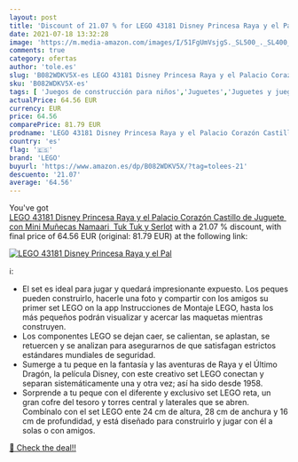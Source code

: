```yaml
---
layout: post
title: 'Discount of 21.07 % for LEGO 43181 Disney Princesa Raya y el Pal'
date: 2021-07-18 13:32:28
image: 'https://m.media-amazon.com/images/I/51FgUmVsjgS._SL500_._SL400_.jpg'
comments: true
category: ofertas
author: 'tole.es'
slug: 'B082WDKV5X-es LEGO 43181 Disney Princesa Raya y el Palacio Corazón...'
sku: 'B082WDKV5X-es'
tags: [ 'Juegos de construcción para niños','Juguetes','Juguetes y juegos','lego', ]
actualPrice: 64.56 EUR
currency: EUR
price: 64.56
comparePrice: 81.79 EUR
prodname: 'LEGO 43181 Disney Princesa Raya y el Palacio Corazón Castillo de Juguete con Mini Muñecas Namaari  Tuk Tuk y Serlot'
country: 'es'
flag: '🇪🇸'
brand: 'LEGO'
buyurl: 'https://www.amazon.es/dp/B082WDKV5X/?tag=tolees-21'
descuento: '21.07'
average: '64.56'
---
```


You've got [LEGO 43181 Disney Princesa Raya y el Palacio Corazón Castillo de Juguete con Mini Muñecas Namaari  Tuk Tuk y Serlot](https://www.amazon.es/dp/B082WDKV5X/?tag=tolees-21) with a  21.07 % discount, with final price of 64.56 EUR (original: 81.79 EUR) at the following link:

[![LEGO 43181 Disney Princesa Raya y el Pal](https://m.media-amazon.com/images/I/51FgUmVsjgS._SL500_._SL400_.jpg)](https://www.amazon.es/dp/B082WDKV5X/?tag=tolees-21)

ℹ️:

- El set es ideal para jugar y quedará impresionante expuesto. Los peques pueden construirlo, hacerle una foto y compartir con los amigos su primer set LEGO on la app Instrucciones de Montaje LEGO, hasta los más pequeños podrán visualizar y acercar las maquetas mientras construyen.
- Los componentes LEGO se dejan caer, se calientan, se aplastan, se retuercen y se analizan para asegurarnos de que satisfagan estrictos estándares mundiales de seguridad.
- Sumerge a tu peque en la fantasía y las aventuras de Raya y el Último Dragón, la película Disney, con este creativo set LEGO conectan y separan sistemáticamente una y otra vez; así ha sido desde 1958.
- Sorprende a tu peque con el diferente y exclusivo set LEGO reta, un gran cofre del tesoro y torres central y laterales que se abren. Combínalo con el set LEGO ente 24 cm de altura, 28 cm de anchura y 16 cm de profundidad, y está diseñado para construirlo y jugar con él a solas o con amigos.

[🛒 Check the deal!!](https://www.amazon.es/dp/B082WDKV5X/?tag=tolees-21)
